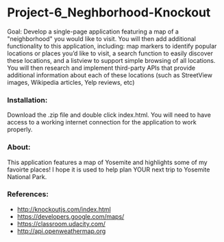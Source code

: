 # Project-6_Neghborhood-Knockout

Goal: Develop a single-page application featuring a map of a "neighborhood" you would like to visit. You will then add additional functionality to this application, including: map markers to identify popular locations or places you’d like to visit, a search function to easily discover these locations, and a listview to support simple browsing of all locations. You will then research and implement third-party APIs that provide additional information about each of these locations (such as StreetView images, Wikipedia articles, Yelp reviews, etc)

### Installation:

Download the .zip file and double click index.html.  You will need to have access to a working internet connection for the application to work properly.  

### About:

This application features a map of Yosemite and highlights some of my favoirte places!  I hope it is used to help plan YOUR next trip to Yosemite National Park.

### References:
- http://knockoutjs.com/index.html
- https://developers.google.com/maps/
- https://classroom.udacity.com/
- http://api.openweathermap.org
